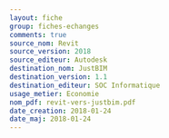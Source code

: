 ```yaml
---
layout: fiche
group: fiches-echanges
comments: true
source_nom: Revit
source_version: 2018
source_editeur: Autodesk
destination_nom: JustBIM
destination_version: 1.1
destination_editeur: SOC Informatique
usage_metier: Economie
nom_pdf: revit-vers-justbim.pdf
date_creation: 2018-01-24
date_maj: 2018-01-24
---
```

